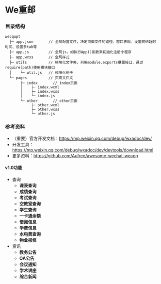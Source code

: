 We重邮
===

### 目录结构
```
wecqupt
  ├─ app.json       // 全局配置文件，决定页面文件的路径、窗口表现、设置网络超时时间、设置多tab等     
  ├─ app.js         // 全局js，如执行App()函数来初始化注册小程序
  ├─ app.wxss       // 全局样式
  ├─ utils          // 模块化文件夹，利用module.exports暴露接口，通过require(path)使用模块接口
  │    └─ util.js   // 模块化例子
  └─ pages          // 页面文件夹
       ├─ index       // index页面
       │    ├─ index.wxml
       │    ├─ index.wxss
       │    └─ index.js
       └─ other       // other页面
            ├─ other.wxml
            ├─ other.wxss
            └─ other.js
```

### 参考资料

* （重要）官方开发文档：https://mp.weixin.qq.com/debug/wxadoc/dev/
* 开发工具：https://mp.weixin.qq.com/debug/wxadoc/dev/devtools/download.html
* 更多资料：https://github.com/Aufree/awesome-wechat-weapp

#### v1.0功能
* 查询
  * **课表查询**
  * **成绩查询**
  * **考试查询**
  * **空教室查询**
  * **学生查询**
  * **一卡通余额**
  * **借阅信息**
  * **学费信息**
  * **水电费查询**
  * **物业报修**
* 资讯
  * **教务公告**
  * **OA公告**
  * **会议通知**
  * **学术讲座**
  * **综合新闻**
